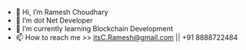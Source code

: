 - 👋 Hi, I’m Ramesh Choudhary
- 👀 I’m dot Net Developer
- 🌱 I’m currently learning Blockchain Development
- 📫 How to reach me >> itsC.Ramesh@gmail.com || +91 8888722484

<!---
itsC-Ramesh/itsC-Ramesh is a ✨ special ✨ repository because its `README.md` (this file) appears on your GitHub profile.
You can click the Preview link to take a look at your changes.
--->
